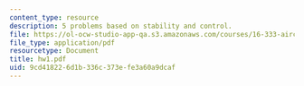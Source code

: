 ```yaml
---
content_type: resource
description: 5 problems based on stability and control.
file: https://ol-ocw-studio-app-qa.s3.amazonaws.com/courses/16-333-aircraft-stability-and-control-fall-2004/9cd418226d1b336c373efe3a60a9dcaf_hw1.pdf
file_type: application/pdf
resourcetype: Document
title: hw1.pdf
uid: 9cd41822-6d1b-336c-373e-fe3a60a9dcaf
---
```

